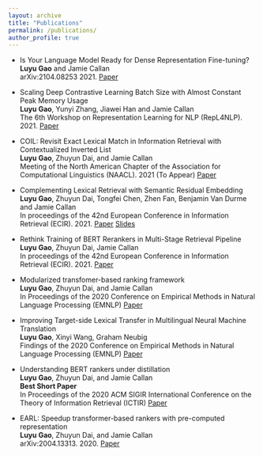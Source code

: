 ```yaml
---
layout: archive
title: "Publications"
permalink: /publications/
author_profile: true
---
```


* Is Your Language Model Ready for Dense Representation Fine-tuning? \
**Luyu Gao** and Jamie Callan \
arXiv:2104.08253 2021. [Paper](https://arxiv.org/abs/2104.08253) 

* Scaling Deep Contrastive Learning Batch Size with Almost Constant Peak Memory Usage \
**Luyu Gao**, Yunyi Zhang, Jiawei Han and Jamie Callan \
The 6th Workshop on Representation Learning for NLP (RepL4NLP). 2021. [Paper](https://arxiv.org/abs/2101.06983) 

* COIL: Revisit Exact Lexical Match in Information Retrieval with Contextualized Inverted List\
**Luyu Gao**, Zhuyun Dai, and Jamie Callan \
Meeting of the North American Chapter of the Association for Computational Linguistics (NAACL). 2021 (To Appear) [Paper](https://arxiv.org/abs/2104.07186) 

* Complementing Lexical Retrieval with Semantic Residual Embedding\
**Luyu Gao**, Zhuyun Dai, Tongfei Chen, Zhen Fan, Benjamin Van Durme and Jamie Callan \
In proceedings of the 42nd European Conference in Information Retrieval (ECIR). 2021. [Paper](https://arxiv.org/abs/2004.13969) [Slides](https://docs.google.com/presentation/d/15cky852qV_qNrsCn0ifs6EZ8mHRkLU6qyPv1LfvbisE/edit?usp=sharing)

* Rethink Training of BERT Rerankers in Multi-Stage Retrieval Pipeline \
**Luyu Gao**, Zhuyun Dai, Jamie Callan \
In proceedings of the 42nd European Conference in Information Retrieval (ECIR). 2021. [Paper](https://arxiv.org/abs/2101.08751)

* Modularized transfomer-based ranking framework \
**Luyu Gao**, Zhuyun Dai, and Jamie Callan \
In Proceedings of the 2020 Conference on Empirical Methods in Natural Language Processing (EMNLP) [Paper](https://arxiv.org/abs/2004.13313) 

* Improving Target-side Lexical Transfer in Multilingual Neural Machine Translation\
**Luyu Gao**, Xinyi Wang, Graham Neubig \
Findings of the 2020 Conference on Empirical Methods in Natural Language Processing (EMNLP) [Paper](https://arxiv.org/abs/2010.01667) 

* Understanding BERT rankers under distillation\
**Luyu Gao**, Zhuyun Dai, and Jamie Callan \
**Best Short Paper** \
In Proceedings of the 2020 ACM SIGIR International Conference on the Theory of Information Retrieval (ICTIR) [Paper](https://arxiv.org/abs/2007.11088) 

* EARL: Speedup transformer-based rankers with pre-computed representation\
**Luyu Gao**, Zhuyun Dai, and Jamie Callan \
arXiv:2004.13313. 2020. [Paper](https://arxiv.org/pdf/2004.13313.pdf) 



